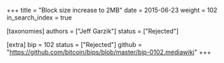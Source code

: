 +++
title = "Block size increase to 2MB"
date = 2015-06-23
weight = 102
in_search_index = true

[taxonomies]
authors = ["Jeff Garzik"]
status = ["Rejected"]

[extra]
bip = 102
status = ["Rejected"]
github = "https://github.com/bitcoin/bips/blob/master/bip-0102.mediawiki"
+++

